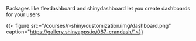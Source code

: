 Packages like flexdashboard and shinydashboard let you create dashboards for your users

{{< figure src="/courses/r-shiny/customization/img/dashboard.png" caption="https://gallery.shinyapps.io/087-crandash/">}}
